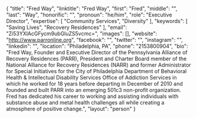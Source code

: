 {
  "title": "Fred Way",
  "linktitle": "Fred Way",
  "first": "Fred",
  "middle": "",
  "last": "Way",
  "honorific": "",
  "pronoun": "he/him",
  "role": "Executive Director",
  "expertise": [
    "Community Services",
    "Diversity"
  ],
  "keywords": [
    "Saving Lives",
    "Recovery Residences"
  ],
  "email": "Zi53YXlAcGFycm9ubGluZS5vcmc=",
  "images": [],
  "website": "http://www.parronline.org",
  "facebook": "",
  "twitter": "",
  "instagram": "",
  "linkedin": "",
  "location": "Philadelphia, PA",
  "phone": "2153800904",
  "bio": "Fred Way, Founder and Executive Director of the Pennsylvania Alliance of Recovery Residences (PARR), President and Charter Board member of the National Alliance for Recovery Residences (NARR) and former Administrator for Special Initiatives for the City of Philadelphia Department of Behavioral Health & Intellectual Disability Services Office of Addiction Services in which he worked for 18 years before departing in December of 2010 and founded and built PARR into an emerging 501c3 non-profit organization. Fred has dedicated his career to working and assisting individuals with substance abuse and metal health challenges all while creating a atmosphere of positive change.",
  "layout": "person"
}